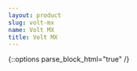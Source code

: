 ```yaml
---
layout: product
slug: volt-mx
name: Volt MX
title: Volt MX
---
```


{::options parse_block_html="true" /}